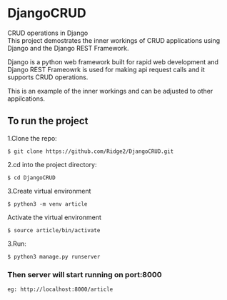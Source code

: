 # DjangoCRUD
CRUD operations in Django  
This project demostrates the inner workings of CRUD applications using Django and the Django REST Framework.  

Django is a python web framework built for rapid web development and Django REST Frameowrk is used for making api request calls and it supports CRUD operations.

This is an example of the inner workings and can be adjusted to other appilcations.

## To run the project

1.Clone the repo:  

`$ git clone https://github.com/Ridge2/DjangoCRUD.git`  

2.cd into the project directory: 

`$ cd DjangoCRUD`

3.Create virtual environment

`$ python3 -m venv article`

Activate the virtual environment

`$ source article/bin/activate`

3.Run: 

`$ python3 manage.py runserver`

### Then server will start running on port:8000     

`eg: http://localhost:8000/article`

